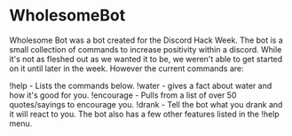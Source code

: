 # WholesomeBot

Wholesome Bot was a bot created for the Discord Hack Week. The bot is a small collection of commands to increase positivity within a discord. While it's not as fleshed out as we wanted it to be, we weren't able to get started on it until later in the week. However the current commands are:

!help - Lists the commands below.
!water - gives a fact about water and how it's good for you.
!encourage - Pulls from a list of over 50 quotes/sayings to encourage you.
!drank - Tell the bot what you drank and it will react to you.
The bot also has a few other features listed in the !help menu.

